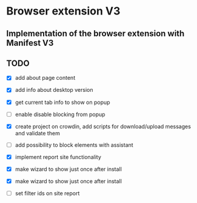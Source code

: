 # Browser extension V3
## Implementation of the browser extension with Manifest V3

## TODO
- [x] add about page content
- [x] add info about desktop version
- [x] get current tab info to show on popup
- [ ] enable disable blocking from popup
- [x] create project on crowdin, add scripts for download/upload messages and validate them
- [ ] add possibility to block elements with assistant
- [x] implement report site functionality
- [x] make wizard to show just once after install
- [x] make wizard to show just once after install
- [ ] set filter ids on site report

